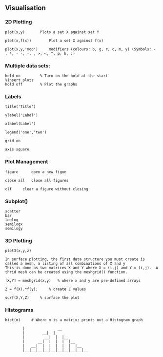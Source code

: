 
## Visualisation


### 2D Plotting
	plot(x,y)		Plots a set X against set Y

	plot(x,f(x))		Plot a set X against f(x)

	plot(x,y,'mod')		modifiers (colours: b, g, r, c, m, y) (Symbols: - , *, - -, -. , >, <, ^, p, h, :)

### Multiple data sets:
	hold on			% Turn on the hold at the start
	%insert plots
	hold off		% Plot the graphs

### Labels

	title('Title')
	
	ylabel('Label')
	
	xlabel(Label')

	legend('one','two')

	grid on

	axis square

### Plot Management

	figure		open a new figue

	close all	close all figures

	clf		clear a figure without closing

### Subplot()

	scatter
	bar
	loglog
	semilogx
	semilogy

### 3D Plotting
	plot3(x,y,z)

	In surface plotting, the first data structure you must create is called a mesh, a listing of all combinations of X and y
	This is done as two matrices X and Y where X = (i,j) and Y = (i,j).  A thrid mesh can be created using the meshgrid() function.
	
	[X,Y] = meshgrid(x,y)	% where x and y are pre-defined arrays
	
	Z = f(X).*f(y);		% create Z values
	
	surf(X,Y,Z)		% surface the plot

### Histograms

	hist(m) 	# Where m is a matrix: prints out a Histogram graph

			|               __
			|	     __|  |
			|         __|  |  |__
			|      __|  |  |  |  |__
			|   __|  |  |  |  |  |  |__
			|__|__|__|__|__|__|__|__|__|__
